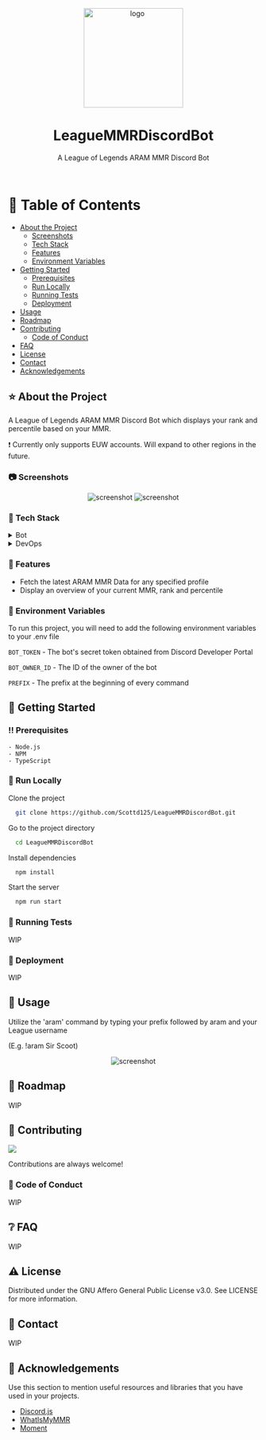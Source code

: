 <div align="center">

  <img src="assets/logo.png" alt="logo" width="200" height="auto" />
  <h1>LeagueMMRDiscordBot</h1>
  
  <p>
    A League of Legends ARAM MMR Discord Bot
  </p>
</div>

<br />

<!-- Table of Contents -->
# 📔 Table of Contents
- [About the Project](#⭐-about-the-project)
  * [Screenshots](#📷-screenshots)
  * [Tech Stack](#👾-tech-stack)
  * [Features](#🎯-features)
  * [Environment Variables](#🔑-environment-variables)
- [Getting Started](#🧰-getting-started)
  * [Prerequisites](#‼️-prerequisites)
  * [Run Locally](#🏃-run-locally)
  * [Running Tests](#🧪-running-tests)
  * [Deployment](#🚩-deployment)
- [Usage](#👀-usage)
- [Roadmap](#🧭-roadmap)
- [Contributing](#👋-contributing)
  * [Code of Conduct](#📜-code-of-conduct)
- [FAQ](#❔-faq)
- [License](#⚠️-license)
- [Contact](#🤝-contact)
- [Acknowledgements](#💎-acknowledgements)

  

<!-- About the Project -->
## ⭐ About the Project

A League of Legends ARAM MMR Discord Bot which displays your rank and percentile based on your MMR.

❗ Currently only supports EUW accounts. Will expand to other regions in the future.

<!-- Screenshots -->
### 📷 Screenshots

<div align="center"> 
  <img src="assets/screenshot1.PNG" alt="screenshot" />
  <img src="assets/screenshot2.PNG" alt="screenshot" />
</div>


<!-- TechStack -->
### 👾 Tech Stack

<details>
  <summary>Bot</summary>
  <ul>
    <li><a href="https://nodejs.org/en/">Node.js</a></li>
    <li><a href="https://www.typescriptlang.org/">Typescript</a></li>
  </ul>
</details>

<details>
<summary>DevOps</summary>
  <ul>
    <li><a href="https://www.heroku.com/">Heroku</a></li>
  </ul>
</details>

<!-- Features -->
### 🎯 Features

- Fetch the latest ARAM MMR Data for any specified profile
- Display an overview of your current MMR, rank and percentile

<!-- Env Variables -->
### 🔑 Environment Variables

To run this project, you will need to add the following environment variables to your .env file

`BOT_TOKEN` - The bot's secret token obtained from Discord Developer Portal

`BOT_OWNER_ID` - The ID of the owner of the bot

`PREFIX` - The prefix at the beginning of every command

<!-- Getting Started -->
## 	🧰 Getting Started

<!-- Prerequisites -->
### ‼️ Prerequisites
   
    - Node.js
    - NPM
    - TypeScript

<!-- Run Locally -->
### 🏃 Run Locally

Clone the project

```bash
  git clone https://github.com/Scottd125/LeagueMMRDiscordBot.git
```

Go to the project directory

```bash
  cd LeagueMMRDiscordBot
```

Install dependencies

```bash
  npm install
```

Start the server

```bash
  npm run start
```

<!-- Running Tests -->
### 🧪 Running Tests

WIP

<!-- Deployment -->
### 🚩 Deployment

<!-- TODO -->
WIP

<!-- Usage -->
## 👀 Usage

Utilize the 'aram' command by typing your prefix followed by aram and your League username

(E.g. !aram Sir Scoot)

<div align="center"> 
  <img src="assets/screenshot1.PNG" alt="screenshot" />
</div>

<!-- Roadmap -->
## 🧭 Roadmap

<!-- TODO -->
WIP

<!-- Contributing -->
## 👋 Contributing

<a href="https://github.com/Scottd125/LeagueMMRDiscordBot/graphs/contributors">
  <img src="https://contrib.rocks/image?repo=Scottd125/LeagueMMRDiscordBot" />
</a>

Contributions are always welcome!

<!-- TODO -->
<!-- See `contributing.md` for ways to get started. -->


<!-- Code of Conduct -->
### 📜 Code of Conduct

<!-- TODO -->
WIP
<!-- Please read the [Code of Conduct](https://github.com/Scottd125/LeagueMMRDiscordBot/blob/master/CODE_OF_CONDUCT.md) -->

<!-- FAQ -->
## ❔ FAQ

<!-- TODO -->
WIP

<!-- License -->
## ⚠️ License

Distributed under the GNU Affero General Public License v3.0. See LICENSE for more information.

<!-- Contact -->
## 🤝 Contact

<!-- TODO -->
WIP

<!-- Acknowledgments -->
## 💎 Acknowledgements

Use this section to mention useful resources and libraries that you have used in your projects.

 - [Discord.js](https://discord.js.org/#/)
 - [WhatIsMyMMR](https://dev.whatismymmr.com/)
 - [Moment](https://momentjs.com/)
